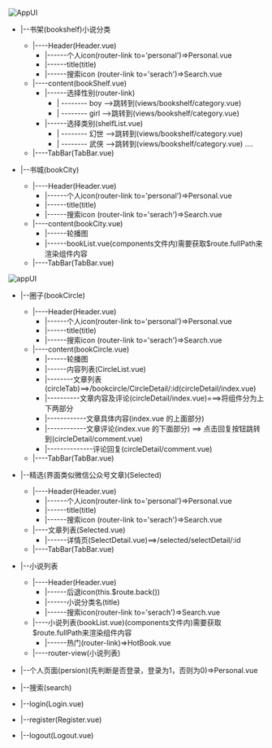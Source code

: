 ![AppUI](https://img.zcool.cn/community/01d80e5bbd7a13a801213dea360ead.jpg@2o.jpg)
- |--书架(bookshelf)小说分类
  - |----Header(Header.vue)
    - |------个人icon(router-link to='personal')=>Personal.vue
    - |------title(title)
    - |------搜索icon (router-link to='serach')=>Search.vue
  - |----content(bookShelf.vue)
    - |------选择性别(router-link)
      - | -------- boy -->跳转到(views/bookshelf/category.vue)
      - | -------- girl -->跳转到(views/bookshelf/category.vue)
    - |------选择类别(shelfList.vue)
      - | -------- 幻世 -->跳转到(views/bookshelf/category.vue)
      - | -------- 武侠 -->跳转到(views/bookshelf/category.vue)
      ....
  - |----TabBar(TabBar.vue)
 
 
- |--书城(bookCity)
  - |----Header(Header.vue)
    - |------个人icon(router-link to='personal')=>Personal.vue
    - |------title(title)
    - |------搜索icon (router-link to='serach')=>Search.vue
  - |----content(bookCity.vue)
    - |------轮播图
    - |------bookList.vue(components文件内)需要获取$route.fullPath来渲染组件内容
  - |----TabBar(TabBar.vue)

![appUI](https://img.ui.cn/data/file/9/4/8/798849.png?imageMogr2/auto-orient/format/jpg/strip/thumbnail/!1200%3E/quality/90/)

- |--圈子(bookCircle)
  - |----Header(Header.vue)
    - |------个人icon(router-link to='personal')=>Personal.vue
    - |------title(title)
    - |------搜索icon (router-link to='serach')=>Search.vue
  - |----content(bookCircle.vue)
    - |------轮播图
    - |------内容列表(CircleList.vue)
    - |--------文章列表(circleTab)==>/bookcircle/CircleDetail/:id(circleDetail/index.vue)
    - |----------文章内容及评论(circleDetail/index.vue)===>将组件分为上下两部分
    - |------------文章具体内容(index.vue 的上面部分)
    - |------------文章评论(index.vue 的下面部分) ==> 点击回复按钮跳转到(circleDetail/comment.vue)
    - |--------------评论回复(circleDetail/comment.vue)
  - |----TabBar(TabBar.vue)

- |--精选(界面类似微信公众号文章)(Selected)
  - |----Header(Header.vue)
    - |------个人icon(router-link to='personal')=>Personal.vue
    - |------title(title)
    - |------搜索icon (router-link to='serach')=>Search.vue
  - |----文章列表(Selected.vue)
    - |------详情页(SelectDetail.vue)==>/selected/selectDetail/:id
  - |----TabBar(TabBar.vue)


- |--小说列表
  - |----Header(Header.vue)
    - |------后退icon(this.$route.back())
    - |------小说分类名(title)
    - |------搜索icon(router-link to='serach')=>Search.vue
  - |----小说列表(bookList.vue)(components文件内)需要获取$route.fullPath来渲染组件内容
    - |------热门(router-link)=>HotBook.vue
  - |----router-view(小说列表)

- |--个人页面(persion)(先判断是否登录，登录为1，否则为0)=>Personal.vue

- |--搜索(search)

- |--login(Login.vue)
- |--register(Register.vue)
- |--logout(Logout.vue)